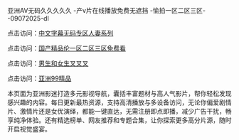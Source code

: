 亚洲AV无码久久久久久 -产v片在线播放免费无遮挡 -愉拍一区二区三区--09072025-dl


点击访问：<a href="https://heiliaowt0d7p.pages.dev">中文字幕无码专区人妻系列</a>

点击访问：<a href="https://heiliaoga6s9v.pages.dev">国产精品伦一区二区三区免费看</a>

点击访问：<a href="https://heiliaoow5kzm.pages.dev">男生和女生叉叉叉</a>

点击访问：<a href="https://heiliao2dmwwy.pages.dev">亚洲99精品</a>


本页面为亚洲影迷打造多元影视导航，囊括丰富题材与高人气影片，帮你轻松发现感兴趣的内容。每日更新最热资源，支持高清播放与多设备访问，无论你偏爱剧情片、激情片还是女优演绎，都能一键直达，无需注册即点即播，减少广告干扰，畅享纯净体验。还有精选榜单、网友推荐和专题合集，让你探索更多高分片源，随时开启视觉盛宴。

<span style="display:none;">[Canonical link](https://github.com/et09072025/et03)</span>
